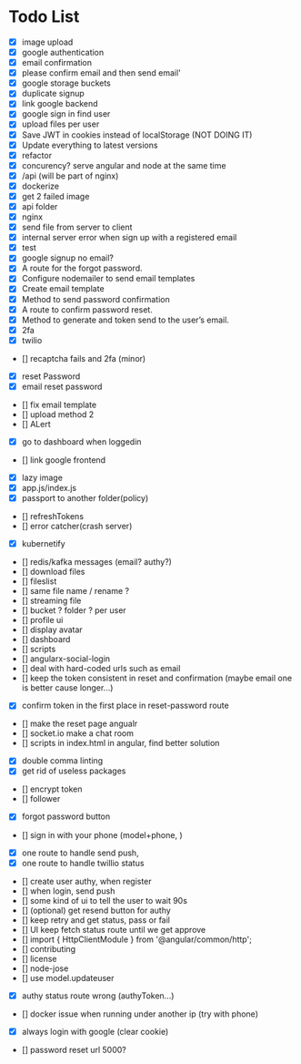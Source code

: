 # Todo List

- [x] image upload
- [x] google authentication
- [x] email confirmation
- [x] please confirm email and then send email'
- [x] google storage buckets
- [x] duplicate signup
- [x] link google backend
- [x] google sign in find user
- [x] upload files per user
- [x] Save JWT in cookies instead of localStorage (NOT DOING IT)
- [x] Update everything to latest versions
- [x] refactor
- [x] concurency? serve angular and node at the same time
- [x] /api (will be part of nginx)
- [x] dockerize
- [x] get 2 failed image
- [x] api folder
- [x] nginx
- [x] send file from server to client
- [x] internal server error when sign up with a registered email
- [x] test
- [x] google signup no email?
- [x] A route for the forgot password.
- [x] Configure nodemailer to send email templates
- [x] Create email template
- [x] Method to send password confirmation
- [x] A route to confirm password reset.
- [x] Method to generate and token send to the user’s email.
- [x] 2fa
- [x] twilio
- [] recaptcha fails and 2fa (minor)
- [x] reset Password
- [x] email reset password
- [] fix email template
- [] upload method 2
- [] ALert
- [x] go to dashboard when loggedin
- [] link google frontend
- [x] lazy image
- [x] app.js/index.js
- [x] passport to another folder(policy)
- [] refreshTokens
- [] error catcher(crash server)
- [x] kubernetify
- [] redis/kafka messages (email? authy?)
- [] download files
- [] fileslist
- [] same file name / rename ?
- [] streaming file
- [] bucket ? folder ? per user
- [] profile ui
- [] display avatar
- [] dashboard
- [] scripts
- [] angularx-social-login
- [] deal with hard-coded urls such as email
- [] keep the token consistent in reset and confirmation (maybe email one is better cause longer...)
- [x] confirm token in the first place in reset-password route
- [] make the reset page angualr
- [] socket.io make a chat room
- [] scripts in index.html in angular, find better solution
- [x] double comma linting
- [x] get rid of useless packages
- [] encrypt token
- [] follower
- [x] forgot password button
- [] sign in with your phone (model+phone, )
- [x] one route to handle send push,
- [x] one route to handle twillio status
- [] create user authy, when register
- [] when login, send push
- [] some kind of ui to tell the user to wait 90s
- [] (optional) get resend button for authy
- [] keep retry and get status, pass or fail
- [] UI keep fetch status route until we get approve
- [] import { HttpClientModule } from '@angular/common/http';
- [] contributing
- [] license
- [] node-jose
- [] use model.updateuser
- [x] authy status route wrong (authyToken...)
- [] docker issue when running under another ip (try with phone)
- [x] always login with google (clear cookie)
- [] password reset url 5000?
